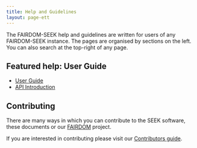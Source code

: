 ```yaml
---
title: Help and Guidelines
layout: page-ett
---
```

<!--
## User Guide

[SEEK user documentation](user-guide/index.html)

## API

[API introduction](user-guide/api.html)

## Guidelines for Data and Model Annotation in SEEK

[Metadata Guidelines](metadata-guidelines.html)

[A Quick Guide to Using the ISA Structure](isa-guide.html)

[ISA Best Practice](isa-best-practice.html)

[Transcriptomics Guidelines](transcriptomics-guidelines.html)

[Proteomics Guidelines](proteomics-guidelines.html)


## Guidelines for using Community Resources and Controlled Vocabularies

[Controlled Vocabularies and Ontologies](controlled-vocabularies.html)

## JERM Templates for use in SEEK

[JERM Templates](templates.html)

## FAQ

[Frequently Asked Questions](faq.html)
-->
The FAIRDOM-SEEK help and guidelines are written for users of any FAIRDOM-SEEK instance. The pages are organised by sections on the left. You can also search at the top-right of any page.

## Featured help: User Guide

- [<i class="fa-solid fa-user-group fa-1x"></i> <i class="fa-solid fa-book fa-1x"></i> User Guide](/help/user-guide)
- [API Introduction](/help/user-guide/api)



## Contributing 

There are many ways in which you can contribute to the SEEK software, these documents or our [FAIRDOM](https://fair-dom.org) project.

If you are interested in contributing please visit our [Contributors guide](/contributing).
